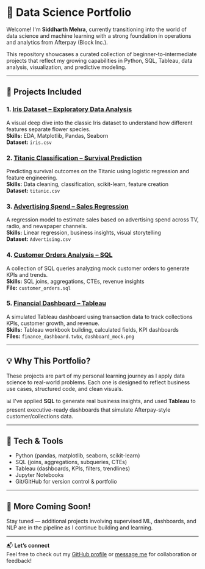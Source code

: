 
# 🧠 Data Science Portfolio

Welcome! I'm **Siddharth Mehra**, currently transitioning into the world of data science and machine learning with a strong foundation in operations and analytics from Afterpay (Block Inc.).

This repository showcases a curated collection of beginner-to-intermediate projects that reflect my growing capabilities in Python, SQL, Tableau, data analysis, visualization, and predictive modeling.

---

## 📁 Projects Included

### 1. [Iris Dataset – Exploratory Data Analysis](./1_Iris_EDA)
A visual deep dive into the classic Iris dataset to understand how different features separate flower species.  
**Skills:** EDA, Matplotlib, Pandas, Seaborn  
**Dataset:** `iris.csv`

### 2. [Titanic Classification – Survival Prediction](./2_Customer_Churn_Classification)
Predicting survival outcomes on the Titanic using logistic regression and feature engineering.  
**Skills:** Data cleaning, classification, scikit-learn, feature creation  
**Dataset:** `titanic.csv`

### 3. [Advertising Spend – Sales Regression](./3_Sales_Regression)
A regression model to estimate sales based on advertising spend across TV, radio, and newspaper channels.  
**Skills:** Linear regression, business insights, visual storytelling  
**Dataset:** `Advertising.csv`

### 4. [Customer Orders Analysis – SQL](./4_SQL_Customer_Orders)
A collection of SQL queries analyzing mock customer orders to generate KPIs and trends.  
**Skills:** SQL joins, aggregations, CTEs, revenue insights  
**File:** `customer_orders.sql`

### 5. [Financial Dashboard – Tableau](./5_Tableau_Financial_Dashboard)
A simulated Tableau dashboard using transaction data to track collections KPIs, customer growth, and revenue.  
**Skills:** Tableau workbook building, calculated fields, KPI dashboards  
**Files:** `finance_dashboard.twbx`, `dashboard_mock.png`

---

## 💡 Why This Portfolio?

These projects are part of my personal learning journey as I apply data science to real-world problems. Each one is designed to reflect business use cases, structured code, and clean visuals.

📊 I've applied **SQL** to generate real business insights, and used **Tableau** to present executive-ready dashboards that simulate Afterpay-style customer/collections data.

---

## 🧰 Tech & Tools

- Python (pandas, matplotlib, seaborn, scikit-learn)
- SQL (joins, aggregations, subqueries, CTEs)
- Tableau (dashboards, KPIs, filters, trendlines)
- Jupyter Notebooks
- Git/GitHub for version control & portfolio

---

## 🚀 More Coming Soon!
Stay tuned — additional projects involving supervised ML, dashboards, and NLP are in the pipeline as I continue building and learning.

---

📬 **Let’s connect**  
Feel free to check out my [GitHub profile](https://github.com/sidmehra17) or [message me](mailto:siddmehra17@gmail.com) for collaboration or feedback!
